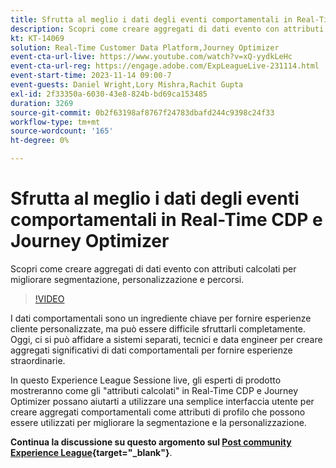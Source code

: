 ```yaml
---
title: Sfrutta al meglio i dati degli eventi comportamentali in Real-Time CDP e Journey Optimizer
description: Scopri come creare aggregati di dati evento con attributi calcolati per migliorare segmentazione, personalizzazione e percorsi.
kt: KT-14069
solution: Real-Time Customer Data Platform,Journey Optimizer
event-cta-url-live: https://www.youtube.com/watch?v=xQ-yydkLeHc
event-cta-url-reg: https://engage.adobe.com/ExpLeagueLive-231114.html
event-start-time: 2023-11-14 09:00-7
event-guests: Daniel Wright,Lory Mishra,Rachit Gupta
exl-id: 2f33350a-6030-43e8-824b-bd69ca153485
duration: 3269
source-git-commit: 0b2f63198af8767f24783dbafd244c9398c24f33
workflow-type: tm+mt
source-wordcount: '165'
ht-degree: 0%

---
```


# Sfrutta al meglio i dati degli eventi comportamentali in Real-Time CDP e Journey Optimizer

Scopri come creare aggregati di dati evento con attributi calcolati per migliorare segmentazione, personalizzazione e percorsi.

>[!VIDEO](https://video.tv.adobe.com/v/3425196/?quality=12&learn=on)

I dati comportamentali sono un ingrediente chiave per fornire esperienze cliente personalizzate, ma può essere difficile sfruttarli completamente. Oggi, ci si può affidare a sistemi separati, tecnici e data engineer per creare aggregati significativi di dati comportamentali per fornire esperienze straordinarie.

In questo Experience League Sessione live, gli esperti di prodotto mostreranno come gli &quot;attributi calcolati&quot; in Real-Time CDP e Journey Optimizer possano aiutarti a utilizzare una semplice interfaccia utente per creare aggregati comportamentali come attributi di profilo che possono essere utilizzati per migliorare la segmentazione e la personalizzazione.

**Continua la discussione su questo argomento sul [Post community Experience League](https://experienceleaguecommunities.adobe.com/t5/real-time-customer-data-platform/experience-league-live-post-session-discussion-get-the-most-from/m-p/633722#M5){target="_blank"}**.

